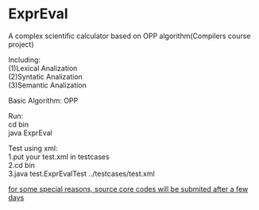 ExprEval
========

A complex scientific calculator based on OPP algorithm(Compilers course project)

Including:  
(1)Lexical Analization  
(2)Syntatic Analization  
(3)Semantic Analization  

Basic Algorithm: OPP  

Run:  
cd bin  
java ExprEval  

Test using xml:  
1.put your test.xml in testcases  
2.cd bin  
3.java test.ExprEvalTest ../testcases/test.xml  
  
  
<u>for some special reasons, source core codes will be submited after a few days  </u>
